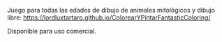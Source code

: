 Juego para todas las edades de dibujo de animales mitológicos y dibujo libre: https://lordluxtartaro.github.io/ColorearYPintarFantasticColoring/

Disponible para uso comercial.
